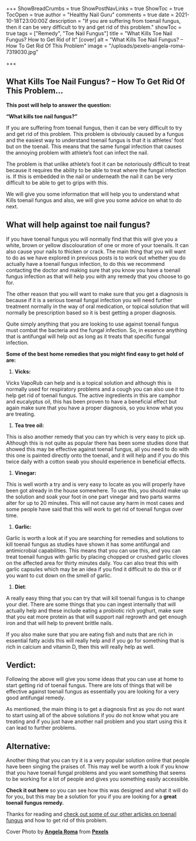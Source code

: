 +++
ShowBreadCrumbs = true
ShowPostNavLinks = true
ShowToc = true
TocOpen = true
author = "Healthy Nail Guru"
comments = true
date = 2021-10-18T23:00:00Z
description = "If you are suffering from toenail fungus, then it can be very difficult to try and get rid of this problem."
showToc = true
tags = ["Remedy", "Toe Nail Fungus"]
title = "What Kills Toe Nail Fungus? How to Get Rid of It"
[cover]
alt = "What Kills Toe Nail Fungus? – How To Get Rid Of This Problem"
image = "/uploads/pexels-angela-roma-7319030.jpg"

+++
## What Kills Toe Nail Fungus? – How To Get Rid Of This Problem…

**This post will help to answer the question:**

**“What kills toe nail fungus?”**

If you are suffering from toenail fungus, then it can be very difficult to try and get rid of this problem. This problem is obviously caused by a fungus and the easiest way to understand toenail fungus is that it is athletes’ foot but on the toenail. This means that the same fungal infection that causes the annoying problem with athlete’s foot can infect the nail.

The problem is that unlike athlete’s foot it can be notoriously difficult to treat because it requires the ability to be able to treat where the fungal infection is. If this is embedded in the nail or underneath the nail it can be very difficult to be able to get to grips with this.

We will give you some information that will help you to understand what Kills toenail fungus and also, we will give you some advice on what to do next.

## What will help against toe nail fungus?

If you have toenail fungus you will normally find that this will give you a white, brown or yellow discolouration of one or more of your toenails. It can also cause your nails to thicken or crack. The main thing that you will want to do as we have explored in previous posts is to work out whether you do actually have a toenail fungus infection, to do this we recommend contacting the doctor and making sure that you know you have a toenail fungus infection as that will help you with any remedy that you choose to go for.

The other reason that you will want to make sure that you get a diagnosis is because if it is a serious toenail fungal infection you will need further treatment normally in the way of oral medication, or topical solution that will normally be prescription based so it is best getting a proper diagnosis.

Quite simply anything that you are looking to use against toenail fungus must combat the bacteria and the fungal infection. So, in essence anything that is antifungal will help out as long as it treats that specific fungal infection.

**Some of the best home remedies that you might find easy to get hold of are:**

1. **Vicks:**

Vicks VapoRub can help and is a topical solution and although this is normally used for respiratory problems and a cough you can also use it to help get rid of toenail fungus. The active ingredients in this are camphor and eucalyptus oil, this has been proven to have a beneficial effect but again make sure that you have a proper diagnosis, so you know what you are treating.

1. **Tea tree oil:**

This is also another remedy that you can try which is very easy to pick up. Although this is not quite as popular there has been some studies done that showed this may be effective against toenail fungus, all you need to do with this one is painted directly onto the toenail, and it will help and if you do this twice daily with a cotton swab you should experience in beneficial effects.

1. **Vinegar:**

This is well worth a try and is very easy to locate as you will properly have been got already in the house somewhere. To use this, you should make up the solution and soak your foot in one part vinegar and two parts warms alter for up to 20 minutes. This will not cause any harm in most cases and some people have said that this will work to get rid of toenail fungus over time.

1. **Garlic:**

Garlic is worth a look at if you are searching for remedies and solutions to kill toenail fungus as studies have shown it has some antifungal and antimicrobial capabilities. This means that you can use this, and you can treat toenail fungus with garlic by placing chopped or crushed garlic cloves on the affected area for thirty minutes daily. You can also treat this with garlic capsules which may be an idea if you find it difficult to do this or if you want to cut down on the smell of garlic.

1. **Diet**:

A really easy thing that you can try that will kill toenail fungus is to change your diet. There are some things that you can ingest internally that will actually help and these include eating a probiotic rich yoghurt, make sure that you eat more protein as that will support nail regrowth and get enough iron and that will help to prevent brittle nails.

If you also make sure that you are eating fish and nuts that are rich in essential fatty acids this will really help and if you go for something that is rich in calcium and vitamin D, then this will really help as well.

## Verdict:

Following the above will give you some ideas that you can use at home to start getting rid of toenail fungus. There are lots of things that will be effective against toenail fungus as essentially you are looking for a very good antifungal remedy.

As mentioned, the main thing is to get a diagnosis first as you do not want to start using all of the above solutions if you do not know what you are treating and if you just have another nail problem and you start using this it can lead to further problems.

## Alternative:

Another thing that you can try it is a very popular solution online that people have been singing the praises of. This may well be worth a look if you know that you have toenail fungal problems and you want something that seems to be working for a lot of people and gives you something easily accessible.

**Check it out here** so you can see how this was designed and what it will do for you, but this may be a solution for you if you are looking for a **great toenail fungus remedy.**

Thanks for reading and [check out some of our other articles on toenail fungus](Https://Healthynailguru.com/posts/) and how to get rid of this problem.

Cover Photo by [**Angela Roma**](https://www.pexels.com/@angela-roma?utm_content=attributionCopyText&utm_medium=referral&utm_source=pexels) from [**Pexels**](https://www.pexels.com/photo/shy-model-in-casual-clothes-on-pastel-background-7319030/?utm_content=attributionCopyText&utm_medium=referral&utm_source=pexels)